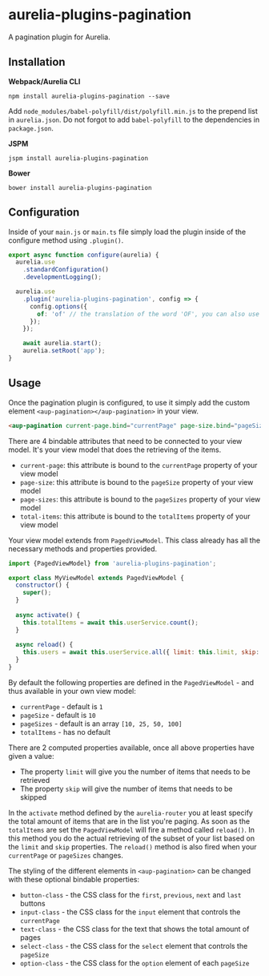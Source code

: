 # aurelia-plugins-pagination

A pagination plugin for Aurelia.

## Installation

**Webpack/Aurelia CLI**

```shell
npm install aurelia-plugins-pagination --save
```

Add `node_modules/babel-polyfill/dist/polyfill.min.js` to the prepend list in `aurelia.json`. Do not forgot to add `babel-polyfill` to the dependencies in `package.json`.

**JSPM**

```shell
jspm install aurelia-plugins-pagination
```

**Bower**

```shell
bower install aurelia-plugins-pagination
```

## Configuration

Inside of your `main.js` or `main.ts` file simply load the plugin inside of the configure method using `.plugin()`.

```javascript
export async function configure(aurelia) {
  aurelia.use
    .standardConfiguration()
    .developmentLogging();

  aurelia.use
    .plugin('aurelia-plugins-pagination', config => {
      config.options({
        of: 'of' // the translation of the word 'OF', you can also use aurelia-i18n here
      });
    });

    await aurelia.start();
    aurelia.setRoot('app');
}
```

## Usage

Once the pagination plugin is configured, to use it simply add the custom element `<aup-pagination></aup-pagination>` in your view.

```html
<aup-pagination current-page.bind="currentPage" page-size.bind="pageSize" page-sizes.bind="pageSizes" total-items.bind="totalItems"></aup-pagination>
```

There are 4 bindable attributes that need to be connected to your view model. It's your view model that does the retrieving of the items.
* `current-page`: this attribute is bound to the `currentPage` property of your view model
* `page-size`: this attribute is bound to the `pageSize` property of your view model
* `page-sizes`: this attribute is bound to the `pageSizes` property of your view model
* `total-items`: this attribute is bound to the `totalItems` property of your view model

Your view model extends from `PagedViewModel`. This class already has all the necessary methods and properties provided.

```javascript
import {PagedViewModel} from 'aurelia-plugins-pagination';

export class MyViewModel extends PagedViewModel {
  constructor() {
    super();
  }
  
  async activate() {
    this.totalItems = await this.userService.count();
  }
  
  async reload() {
    this.users = await this.userService.all({ limit: this.limit, skip: this.skip });
  }
}
```

By default the following properties are defined in the `PagedViewModel` - and thus available in your own view model:
* `currentPage` - default is `1`
* `pageSize` - default is `10`
* `pageSizes` - default is an array `[10, 25, 50, 100]`
* `totalItems` - has no default

There are 2 computed properties available, once all above properties have given a value:
* The property `limit` will give you the number of items that needs to be retrieved
* The property `skip` will give the number of items that needs to be skipped

In the `activate` method defined by the `aurelia-router` you at least specify the total amount of items that are in the list you're paging. As soon as the `totalItems` are set the `PagedViewModel` will fire a method called `reload()`. In this method you do the actual retrieving of the subset of your list based on the `limit` and `skip` properties. The `reload()` method is also fired when your `currentPage` or `pageSizes` changes.

The styling of the different elements in `<aup-pagination>` can be changed with these optional bindable properties:

* `button-class` - the CSS class for the `first`, `previous`, `next` and `last` buttons
* `input-class` - the CSS class for the `input` element that controls the `currentPage`
* `text-class` - the CSS class for the text that shows the total amount of pages
* `select-class` - the CSS class for the `select` element that controls the `pageSize`
* `option-class` - the CSS class for the `option` element of each `pageSize`